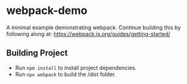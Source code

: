 # webpack-demo
A minimal example demonstrating webpack. Continue building this by following along at: https://webpack.js.org/guides/getting-started/

## Building Project
- Run `npm install` to install project dependencies.
- Run `npx webpack` to build the /dist folder.

